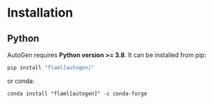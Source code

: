 # Installation

## Python

AutoGen requires **Python version >= 3.8**. It can be installed from pip:

```bash
pip install "flaml[autogen]"
```

or conda:
```
conda install "flaml[autogen]" -c conda-forge
```
